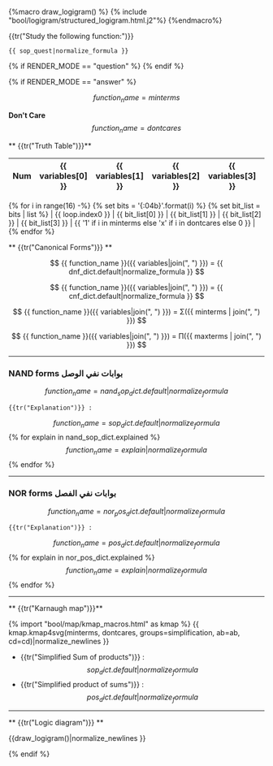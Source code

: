{%macro draw_logigram() %}
{% include "bool/logigram/structured_logigram.html.j2"%}
{%endmacro%}

{{tr("Study the following function:")}}

`{{ sop_quest|normalize_formula }}`

{% if RENDER_MODE == "question" %}
{% endif %}

{% if RENDER_MODE == "answer" %}

$$
{{ function_name }} = {{ minterms }} 
$$

**Don't Care**  
$$
{{ function_name }} = {{ dontcares }} 
$$

** {{tr("Truth Table")}}**

| Num | {{ variables[0] }} | {{ variables[1] }} | {{ variables[2] }} | {{ variables[3] }} | F |
|-----|--------------------|--------------------|--------------------|--------------------|---|
{% for i in range(16) -%}
  {% set bits = '{:04b}'.format(i) %}
  {% set bit_list = bits | list %}
| {{ loop.index0 }} | {{ bit_list[0] }} | {{ bit_list[1] }} | {{ bit_list[2] }} | {{ bit_list[3] }} | {{ '1' if i in minterms else 'x' if i in dontcares else 0 }} |
{% endfor %}

** {{tr("Canonical Forms")}}  **

$$
{{ function_name }}({{ variables|join(", ") }}) = {{ dnf_dict.default|normalize_formula }} 
$$

$$
{{ function_name }}({{ variables|join(", ") }}) = {{ cnf_dict.default|normalize_formula }} 
$$

 $$
{{ function_name }}({{ variables|join(", ") }}) = Σ({{ minterms | join(", ") }}) 
$$

$$
{{ function_name }}({{ variables|join(", ") }}) = Π({{ maxterms | join(", ") }}) 
$$

---

### NAND forms <span dir="rtl">بوابات نفي الوصل</span>

$$
{{ function_name }} = {{ nand_sop_dict.default|normalize_formula }} 
$$

    {{tr("Explanation")}} :
   $$
   {{ function_name }} = {{ sop_dict.default|normalize_formula }}
   $$
   {% for explain in nand_sop_dict.explained %}
   $$
   {{ function_name }} = {{ explain|normalize_formula }}
   $$
   {% endfor %}

---

### NOR forms <span dir="rtl">بوابات نفي الفصل</span>
$$
{{ function_name }} = {{ nor_pos_dict.default|normalize_formula }} 
$$

    {{tr("Explanation")}} :
$$
{{ function_name }} = {{ pos_dict.default|normalize_formula }} 
$$
   {% for explain in nor_pos_dict.explained %}
$$ 
{{ function_name }} = {{ explain|normalize_formula }} 
$$
   {% endfor %}

---

** {{tr("Karnaugh map")}}**

{% import "bool/map/kmap_macros.html" as kmap %}
{{ kmap.kmap4svg(minterms, dontcares, groups=simplification, ab=ab, cd=cd)|normalize_newlines }}

-  {{tr("Simplified Sum of products")}} : 
$$ 
{{ sop_dict.default|normalize_formula }} 
$$
-  {{tr("Simplified product of sums")}} : 
$$ 
 {{ pos_dict.default|normalize_formula }} 
$$

---

** {{tr("Logic diagram")}}  **

{{draw_logigram()|normalize_newlines }}

{% endif %}
